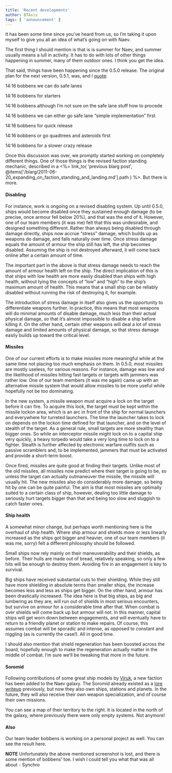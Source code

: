 ```yaml
---
title: 'Recent developments'
author: BTAxis
tags: [ 'announcement' ]
---
```


It has been some time since you’ve heard from us, so I’m taking it upon myself to give you all an idea of what’s going on with Naev.

The first thing I should mention is that is is summer for Naev, and summer usually means a lull in activity. It has to do with lots of other things happening in summer, many of them outdoor ones. I think you get the idea.

That said, things have been happening since the 0.5.0 release. The original plan for the next version, 0.5.1, was, and I [quote](https://colabti.org/irclogger/irclogger_log/naev?date=2011-06-16#l296):

   14:16 bobbens we can do safe lanes

   14:16 bobbens for starters

   14:16 bobbens although I’m not sure on the safe lane stuff how to procede <!-- codespell:ignore procede -->

   14:16 bobbens we can either go safe lane “simple implementation” first

   14:16 bobbens for quick release

   14:16 bobbens or go quadtrees and asteroids first

   14:16 bobbens for a slower crazy release

Once this discussion was over, we promptly started working on completely different things. One of those things is the revised faction standing mechanic, described in a <%= link_to( 'previous blarg post', @items['/blarg/2011-06-20_expanding_on_faction_standing_and_landing.md'].path ) %>. But there is more.

#### Disabling

For instance, work is ongoing on a revised disabling system. Up until 0.5.0, ships would become disabled once they sustained enough damage (to be precise, once armour fell below 20%), and that was the end of it. However, one of our team members (it was me) felt that this was undesirable, and designed something different. Rather than always being disabled through damage directly, ships now accrue “stress” damage, which builds up as weapons do damage, and falls naturally over time. Once stress damage equals the amount of armour the ship still has left, the ship becomes disabled. Assuming the ship is not destroyed afterward, it will come back online after a certain amount of time.

The important part in the above is that stress damage needs to reach the amount of armour health left on the ship. The direct implication of this is that ships with low health are more easily disabled than ships with high health, without tying the concepts of “low” and “high” to the ship’s maximum amount of health. This means that a small ship can be reliably disabled without running the risk of destroying it, for example.

The introduction of stress damage in itself also gives us the opportunity to differentiate weapons further. In practice, this means that most weapons will do minimal amounts of disable damage, much less than their actual physical damage, so that it’s almost impossible to disable a ship before killing it. On the other hand, certain other weapons will deal a lot of stress damage and limited amounts of physical damage, so that stress damage easily builds up toward the critical level.

#### Missiles

One of our current efforts is to make missiles more meaningful while at the same time not placing too much emphasis on them. In 0.5.0, most missiles are mostly useless, for various reasons. For instance, damage was low and the likelihood of missiles hitting fast targets or targets with jammers was rather low. One of our team members (it was me again) came up with an alternative missile system that would allow missiles to be more useful while hopefully not be too dominating.

In the new system, a missile weapon must acquire a lock on the target before it can fire. To acquire this lock, the target must be kept within the missile lockon area, which is an arc in front of the ship for normal launchers and everywhere for turreted launchers. The time the launcher takes to lock on depends on the lockon time defined for that launcher, and on the level of stealth of the target. As a general rule, small targets are more stealthy than bigger ones. So while an interceptor missile might lock on to a capital ship very quickly, a heavy torpedo would take a very long time to lock on to a fighter. Stealth is further affected by electronic warfare outfits such as passive scramblers and, to be implemented, jammers that must be activated and provide a short-term boost.

Once fired, missiles are quite good at finding their targets. Unlike most of the old missiles, all missiles now predict where their target is going to be, so unless the target can actually outmaneuver the missile, the missile will usually hit. The new missiles also do considerably more damage, so being hit by one can be quite painful. The aim is that most missiles are optimally suited to a certain class of ship, however, dealing too little damage to seriously hurt targets bigger than that and being too slow and sluggish to catch faster ones.

#### Ship health

A somewhat minor change, but perhaps worth mentioning here is the overhaul of ship health. Where ship armour and shields more or less linearly increased as the ships got bigger and heavier, one of our team members (it was me, sorry) felt a different philosophy should be followed.

Small ships  now rely mainly on their maneuverability and their shields, as before. Their hulls are made out of bread, relatively speaking, so only a few hits will be enough to destroy them. Avoiding fire in an engagement is key to survival.

Big ships have received substantial cuts to their shielding. While they still have more shielding in absolute terms than smaller ships, the increase becomes less and less as ships get bigger. On the other hand, armour has been drastically increased. The idea here is that big ships, as big and lumbering as they are, will run out of shields in most serious encounters, but survive on armour for a considerable time after that. When combat is over shields will come back up but armour will not. In this manner, capital ships will get worn down between engagements, and will eventually have to return to a friendly planet or station to make repairs. Of course, this assumes combat will be sporadic and intense, as opposed to constant and niggling (as is currently the case!). All in good time.

I should also mention that shield regeneration has been boosted across the board, hopefully enough to make the regeneration actually matter in the middle of combat. I’m sure we’ll be tweaking that more in the future.

#### Soromid

Following contributions of some great ship models by [Viruk](https://web.archive.org/web/20160820095618/http://forum.naev.org/memberlist.php?mode=viewprofile&u=174), a new faction has been added to the Naev galaxy. The Soromid already existed as a [lore writeup](https://github.com/naev/naev/wiki/The-Soromid) previously, but now they also own ships, stations and planets. In the future, they will also receive their own weapon specialization, and of course their own missions.

You can see a map of their territory to the right. It is located in the north of the galaxy, where previously there were only empty systems. Not anymore!

#### Also

Our team leader bobbens is working on a personal project as well. You can see the result here.

**NOTE** Unfortunately the above mentioned screenshot is lost, and there is some mention of bobbens' toe. I wish I could tell you what that was all about - Synchro
